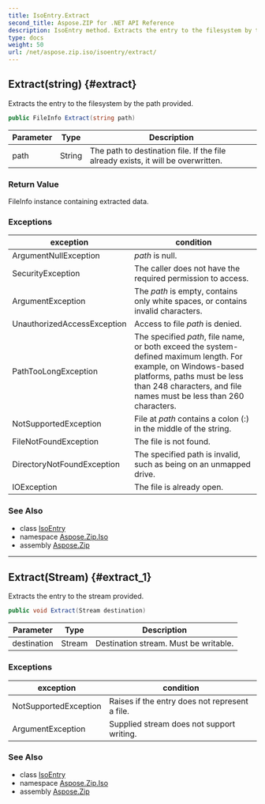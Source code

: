 ```yaml
---
title: IsoEntry.Extract
second_title: Aspose.ZIP for .NET API Reference
description: IsoEntry method. Extracts the entry to the filesystem by the path provided
type: docs
weight: 50
url: /net/aspose.zip.iso/isoentry/extract/
---
```

## Extract(string) {#extract}

Extracts the entry to the filesystem by the path provided.

```csharp
public FileInfo Extract(string path)
```

| Parameter | Type | Description |
| --- | --- | --- |
| path | String | The path to destination file. If the file already exists, it will be overwritten. |

### Return Value

FileInfo instance containing extracted data.

### Exceptions

| exception | condition |
| --- | --- |
| ArgumentNullException | *path* is null. |
| SecurityException | The caller does not have the required permission to access. |
| ArgumentException | The *path* is empty, contains only white spaces, or contains invalid characters. |
| UnauthorizedAccessException | Access to file *path* is denied. |
| PathTooLongException | The specified *path*, file name, or both exceed the system-defined maximum length. For example, on Windows-based platforms, paths must be less than 248 characters, and file names must be less than 260 characters. |
| NotSupportedException | File at *path* contains a colon (:) in the middle of the string. |
| FileNotFoundException | The file is not found. |
| DirectoryNotFoundException | The specified path is invalid, such as being on an unmapped drive. |
| IOException | The file is already open. |

### See Also

* class [IsoEntry](../)
* namespace [Aspose.Zip.Iso](../../isoentry/)
* assembly [Aspose.Zip](../../../)

---

## Extract(Stream) {#extract_1}

Extracts the entry to the stream provided.

```csharp
public void Extract(Stream destination)
```

| Parameter | Type | Description |
| --- | --- | --- |
| destination | Stream | Destination stream. Must be writable. |

### Exceptions

| exception | condition |
| --- | --- |
| NotSupportedException | Raises if the entry does not represent a file. |
| ArgumentException | Supplied stream does not support writing. |

### See Also

* class [IsoEntry](../)
* namespace [Aspose.Zip.Iso](../../isoentry/)
* assembly [Aspose.Zip](../../../)


